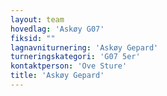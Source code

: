 ```yaml
---
layout: team
hovedlag: 'Askøy G07'
fiksid: ""
lagnavniturnering: 'Askøy Gepard'
turneringskategori: 'G07 5er'
kontaktperson: 'Ove Sture'
title: 'Askøy Gepard'
---
```

